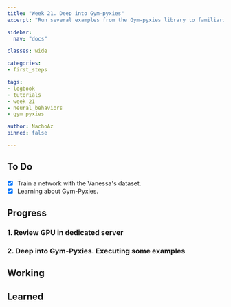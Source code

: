 ```yaml
---
title: "Week 21. Deep into Gym-pyxies"
excerpt: "Run several examples from the Gym-pyxies library to familiarize yourself with it."

sidebar:
  nav: "docs"

classes: wide

categories:
- first_steps

tags:
- logbook
- tutorials
- week 21
- neural_behaviors
- gym pyxies

author: NachoAz
pinned: false

---
```


## To Do

- [X] Train a network with the Vanessa's dataset.
- [X] Learning about Gym-Pyxies.

## Progress

### 1. Review GPU in dedicated server



### 2. Deep into Gym-Pyxies. Executing some examples



## Working



## Learned
